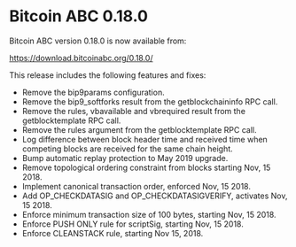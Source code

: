 Bitcoin ABC 0.18.0
==================

Bitcoin ABC version 0.18.0 is now available from:

  <https://download.bitcoinabc.org/0.18.0/>

This release includes the following features and fixes:

- Remove the bip9params configuration.
- Remove the bip9_softforks result from the getblockchaininfo RPC call.
- Remove the rules, vbavailable and vbrequired result from the
  getblocktemplate RPC call.
- Remove the rules argument from the getblocktemplate RPC call.
- Log difference between block header time and received time when competing
  blocks are received for the same chain height.
- Bump automatic replay protection to May 2019 upgrade.
- Remove topological ordering constraint from blocks starting Nov, 15 2018.
- Implement canonical transaction order, enforced Nov, 15 2018.
- Add OP_CHECKDATASIG and OP_CHECKDATASIGVERIFY, activates Nov, 15 2018.
- Enforce minimum transaction size of 100 bytes, starting Nov, 15 2018.
- Enforce PUSH ONLY rule for scriptSig, starting Nov, 15 2018.
- Enforce CLEANSTACK rule, starting Nov 15, 2018.

